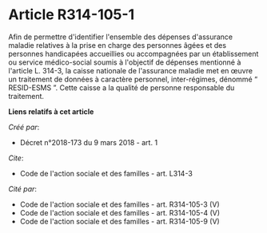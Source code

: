 # Article R314-105-1

Afin de permettre d'identifier l'ensemble des dépenses d'assurance maladie relatives à la prise en charge des personnes âgées
et des personnes handicapées accueillies ou accompagnées par un établissement ou service médico-social soumis à l'objectif de
dépenses mentionné à l'article L. 314-3, la caisse nationale de l'assurance maladie met en œuvre un traitement de données à
caractère personnel, inter-régimes, dénommé “ RESID-ESMS ”. Cette caisse a la qualité de personne responsable du traitement.

**Liens relatifs à cet article**

_Créé par_:

  - Décret n°2018-173 du 9 mars 2018 - art. 1

_Cite_:

  - Code de l'action sociale et des familles - art. L314-3

_Cité par_:

  - Code de l'action sociale et des familles - art. R314-105-3 (V)
  - Code de l'action sociale et des familles - art. R314-105-4 (V)
  - Code de l'action sociale et des familles - art. R314-105-9 (V)
